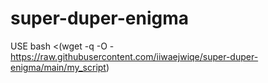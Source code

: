 # super-duper-enigma

USE bash <(wget -q -O - https://raw.githubusercontent.com/iiwaejwiqe/super-duper-enigma/main/my_script)
